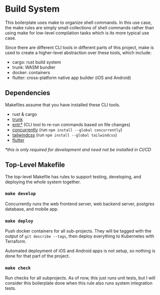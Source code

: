 # Build System

This boilerplate uses make to organize shell commands. In this use case, the
make rules are simply small collections of shell commands rather than using
make for low-level compilation tasks which is its more typical use case.

Since there are different CLI tools in different parts of this project, make is
used to create a higher-level abstraction over these tools, which include:

- cargo: rust build system
- trunk: WASM bundler
- docker: containers
- flutter: cross-platform native app builder (iOS and Android)

## Dependencies

Makefiles assume that you have installed these CLI tools.

- rust & cargo
- [trunk](https://trunkrs.dev/)
- [entr\*](https://eradman.com/entrproject/) (CLI tool to re-run commands based on file changes)
- [concurrently](https://www.npmjs.com/package/concurrently/v/6.5.1) (run `npm install --global concurrently`)
- [tailwindcss](https://www.npmjs.com/package/tailwindcss) (run `npm install --global tailwindcss`)
- [flutter](https://docs.flutter.dev/get-started/install)

_\*this is only required for development and need not be installed in CI/CD_

## Top-Level Makefile

The top-level Makefile has rules to support testing, developing, and deploying
the whole system together.

### `make develop`

Concurrently runs the web frontend server, web backend server, postgres
database, and mobile app.

### `make deploy`

Push docker containers for all sub-projects. They will be tagged with the
output of `git describe --tags`, then deploy everything to Kubernetes with
Terraform.

Automated deployment of iOS and Android apps is not setup, so nothing is done
for that part of the project.

### `make check`

Run checks for all subprojects. As of now, this just runs unit tests, but I
will consider this boilerplate done when this rule also runs system integration
tests.
